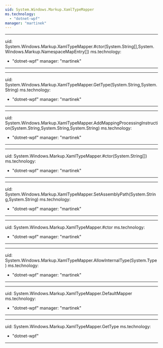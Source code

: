 ```yaml
---
uid: System.Windows.Markup.XamlTypeMapper
ms.technology: 
  - "dotnet-wpf"
manager: "martinek"
---
```


---
uid: System.Windows.Markup.XamlTypeMapper.#ctor(System.String[],System.Windows.Markup.NamespaceMapEntry[])
ms.technology: 
  - "dotnet-wpf"
manager: "martinek"
---

---
uid: System.Windows.Markup.XamlTypeMapper.GetType(System.String,System.String)
ms.technology: 
  - "dotnet-wpf"
manager: "martinek"
---

---
uid: System.Windows.Markup.XamlTypeMapper.AddMappingProcessingInstruction(System.String,System.String,System.String)
ms.technology: 
  - "dotnet-wpf"
manager: "martinek"
---

---
uid: System.Windows.Markup.XamlTypeMapper.#ctor(System.String[])
ms.technology: 
  - "dotnet-wpf"
manager: "martinek"
---

---
uid: System.Windows.Markup.XamlTypeMapper.SetAssemblyPath(System.String,System.String)
ms.technology: 
  - "dotnet-wpf"
manager: "martinek"
---

---
uid: System.Windows.Markup.XamlTypeMapper.#ctor
ms.technology: 
  - "dotnet-wpf"
manager: "martinek"
---

---
uid: System.Windows.Markup.XamlTypeMapper.AllowInternalType(System.Type)
ms.technology: 
  - "dotnet-wpf"
manager: "martinek"
---

---
uid: System.Windows.Markup.XamlTypeMapper.DefaultMapper
ms.technology: 
  - "dotnet-wpf"
manager: "martinek"
---

---
uid: System.Windows.Markup.XamlTypeMapper.GetType
ms.technology: 
  - "dotnet-wpf"
---
